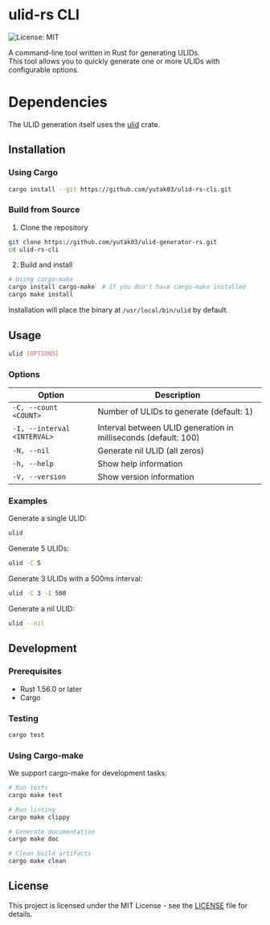 # ulid-rs CLI

![License: MIT](https://img.shields.io/badge/License-MIT-blue.svg)

A command-line tool written in Rust for generating ULIDs.   
This tool allows you to quickly generate one or more ULIDs with configurable options.

# Dependencies

The ULID generation itself uses the [ulid](https://crates.io/crates/ulid) crate.

## Installation

### Using Cargo

```bash
cargo install --git https://github.com/yutak03/ulid-rs-cli.git
```

### Build from Source

1. Clone the repository

```bash
git clone https://github.com/yutak03/ulid-generator-rs.git
cd ulid-rs-cli
```

2. Build and install

```bash
# Using cargo-make
cargo install cargo-make  # If you don't have cargo-make installed
cargo make install
```

Installation will place the binary at `/usr/local/bin/ulid` by default.

## Usage

```bash
ulid [OPTIONS]
```

### Options

| Option | Description |
|--------|-------------|
| `-C, --count <COUNT>` | Number of ULIDs to generate (default: 1) |
| `-I, --interval <INTERVAL>` | Interval between ULID generation in milliseconds (default: 100) |
| `-N, --nil` | Generate nil ULID (all zeros) |
| `-h, --help` | Show help information |
| `-V, --version` | Show version information |

### Examples

Generate a single ULID:
```bash
ulid
```

Generate 5 ULIDs:
```bash
ulid -C 5
```

Generate 3 ULIDs with a 500ms interval:
```bash
ulid -C 3 -I 500
```

Generate a nil ULID:
```bash
ulid --nil
```

## Development

### Prerequisites

- Rust 1.56.0 or later
- Cargo

### Testing

```bash
cargo test
```

### Using Cargo-make

We support cargo-make for development tasks:

```bash
# Run tests
cargo make test

# Run linting
cargo make clippy

# Generate documentation
cargo make doc

# Clean build artifacts
cargo make clean
```

## License

This project is licensed under the MIT License - see the [LICENSE](LICENSE) file for details.
